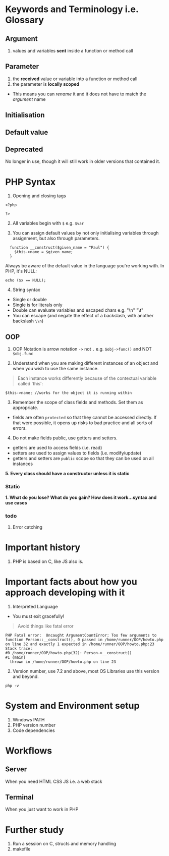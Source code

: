 # Keywords and Terminology i.e. Glossary

## Argument
1. values and variables **sent** inside a function or method call 

## Parameter
1. the **received** value or variable into a function or method call
2. the parameter is **locally scoped**
- This means you can _rename_ it and it does not have to match the _argument_ name

## Initialisation

## Default value

## Deprecated

No longer in use, though it will still work in older versions that contained it.

# PHP Syntax

1. Opening and closing tags
```
<?php 

?>
```

2. All variables begin with `$` e.g. `$var`

3. You can assign default values by not only initialising variables through assignment, but also through parameters.
```
  function __construct($given_name = "Paul") {
    $this->name = $given_name;
  }
```
Always be aware of the default value in the language you're working with. In PHP, it's NULL:
```
echo ($x == NULL);
```

4. String syntax
- Single or double
- Single is for literals only
- Double can evaluate variables and escaped chars e.g. "\n" "\t"
- You can escape (and negate the effect of a backslash, with another backslash `\\n`)

## OOP

1. OOP Notation is arrow notation `->` not `.` e.g. `$obj->func()` and NOT `$obj.func`

2. Understand when you are making different instances of an object and when you wish to use the same instance.

> Each instance works differently because of the contextual variable called 'this':
```
$this->name; //works for the object it is running within
```

3. Remember the scope of class fields and methods. Set them as appropriate.
- fields are often `protected` so that they cannot be accessed directly. If that were possible, it opens up risks to bad practice and all sorts of errors.

4. Do not make fields public, use getters and setters.
- getters are used to access fields (i.e. read)
- setters are used to assign values to fields (i.e. modify/update)
- getters and setters are `public` scope so that they can be used on all instances

**5. Every class should have a constructor unless it is static**

### Static 

**1. What do you lose? What do you gain? How does it work...syntax and use cases**

### todo

1. Error catching 

# Important history

1. PHP is based on C, like JS also is.

# Important facts about how you approach developing with it 

1. Interpreted Language
- You must exit gracefully!

> Avoid things like fatal error
```
PHP Fatal error:  Uncaught ArgumentCountError: Too few arguments to function Person::__construct(), 0 passed in /home/runner/OOP/howto.php on line 32 and exactly 1 expected in /home/runner/OOP/howto.php:23
Stack trace:
#0 /home/runner/OOP/howto.php(32): Person->__construct()
#1 {main}
  thrown in /home/runner/OOP/howto.php on line 23
```

2. Version number, use 7.2 and above, most OS Libraries use this version and beyond.
```
php -v
```

# System and Environment setup

1. Windows PATH
2. PHP version number
3. Code dependencies

# Workflows

## Server
When you need HTML CSS JS i.e. a web stack

## Terminal
When you just want to work in PHP


# Further study

1. Run a session on C, structs and memory handling
2. makefile